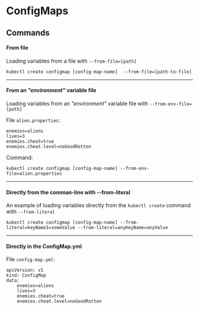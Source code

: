 # ConfigMaps

## Commands

#### From file
Loading variables from a file with `--from-file=[path]`
```
kubectl create configmap [config-map-name]  --from-file=[path-to-file]
```

---

#### From an *"environment"* variable file
Loading variables from an *"environment"* variable file with `--from-env-file=[path]`

File `alien.properties`:
```
enemies=aliens
lives=3
enemies.cheat=true
enemies.cheat.level=noGoodRotten
```

Command:
```
kubectl create configmap [config-map-name] --from-env-file=alien.properties
```

---

#### Directly from the comman-line with --from-literal
An example of loading variables directly from the `kubectl create` command with `--from-literal`

```
kubectl create configmap [config-map-name] --from-literal=keyName1=someValue --from-literal=anyKeyName=anyValue
```

---

#### Directly in the ConfigMap.yml

File `config-map.yml`:
```
apiVersion: v1
kind: ConfigMap
data:
    enemies=aliens
    lives=3
    enemies.cheat=true
    enemies.cheat.level=noGoodRotten
```

